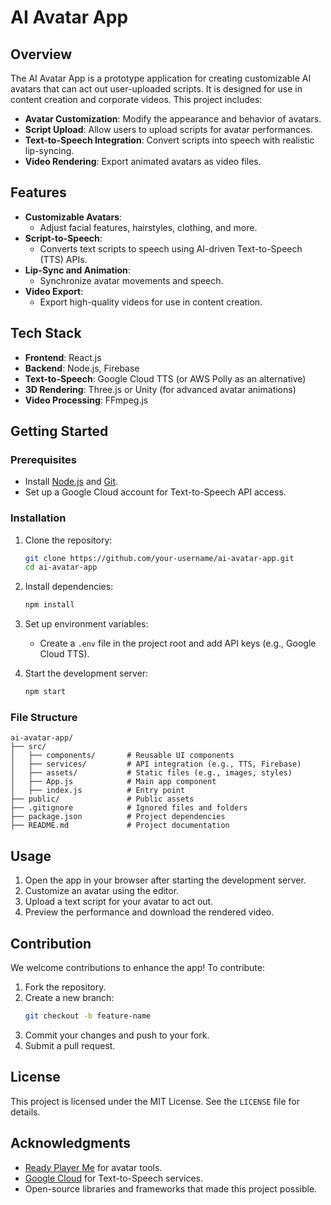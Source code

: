 # AI Avatar App

## Overview
The AI Avatar App is a prototype application for creating customizable AI avatars that can act out user-uploaded scripts. It is designed for use in content creation and corporate videos. This project includes:

- **Avatar Customization**: Modify the appearance and behavior of avatars.
- **Script Upload**: Allow users to upload scripts for avatar performances.
- **Text-to-Speech Integration**: Convert scripts into speech with realistic lip-syncing.
- **Video Rendering**: Export animated avatars as video files.

## Features
- **Customizable Avatars**:
  - Adjust facial features, hairstyles, clothing, and more.
- **Script-to-Speech**:
  - Converts text scripts to speech using AI-driven Text-to-Speech (TTS) APIs.
- **Lip-Sync and Animation**:
  - Synchronize avatar movements and speech.
- **Video Export**:
  - Export high-quality videos for use in content creation.

## Tech Stack
- **Frontend**: React.js
- **Backend**: Node.js, Firebase
- **Text-to-Speech**: Google Cloud TTS (or AWS Polly as an alternative)
- **3D Rendering**: Three.js or Unity (for advanced avatar animations)
- **Video Processing**: FFmpeg.js

## Getting Started

### Prerequisites
- Install [Node.js](https://nodejs.org/) and [Git](https://git-scm.com/).
- Set up a Google Cloud account for Text-to-Speech API access.

### Installation
1. Clone the repository:
   ```bash
   git clone https://github.com/your-username/ai-avatar-app.git
   cd ai-avatar-app
   ```

2. Install dependencies:
   ```bash
   npm install
   ```

3. Set up environment variables:
   - Create a `.env` file in the project root and add API keys (e.g., Google Cloud TTS).

4. Start the development server:
   ```bash
   npm start
   ```

### File Structure
```
ai-avatar-app/
├── src/
│   ├── components/       # Reusable UI components
│   ├── services/         # API integration (e.g., TTS, Firebase)
│   ├── assets/           # Static files (e.g., images, styles)
│   ├── App.js            # Main app component
│   ├── index.js          # Entry point
├── public/               # Public assets
├── .gitignore            # Ignored files and folders
├── package.json          # Project dependencies
├── README.md             # Project documentation
```

## Usage
1. Open the app in your browser after starting the development server.
2. Customize an avatar using the editor.
3. Upload a text script for your avatar to act out.
4. Preview the performance and download the rendered video.

## Contribution
We welcome contributions to enhance the app! To contribute:
1. Fork the repository.
2. Create a new branch:
   ```bash
   git checkout -b feature-name
   ```
3. Commit your changes and push to your fork.
4. Submit a pull request.

## License
This project is licensed under the MIT License. See the `LICENSE` file for details.

## Acknowledgments
- [Ready Player Me](https://readyplayer.me/) for avatar tools.
- [Google Cloud](https://cloud.google.com/) for Text-to-Speech services.
- Open-source libraries and frameworks that made this project possible.

